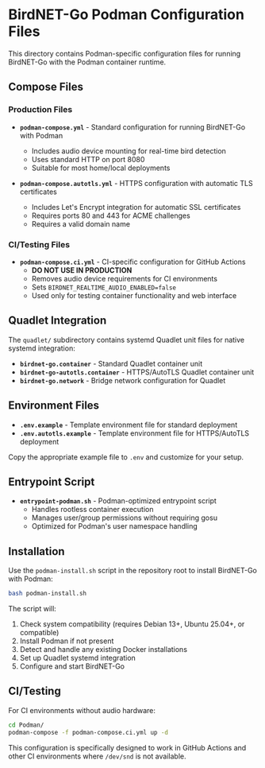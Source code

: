 # BirdNET-Go Podman Configuration Files

This directory contains Podman-specific configuration files for running BirdNET-Go with the Podman container runtime.

## Compose Files

### Production Files

- **`podman-compose.yml`** - Standard configuration for running BirdNET-Go with Podman
  - Includes audio device mounting for real-time bird detection
  - Uses standard HTTP on port 8080
  - Suitable for most home/local deployments

- **`podman-compose.autotls.yml`** - HTTPS configuration with automatic TLS certificates
  - Includes Let's Encrypt integration for automatic SSL certificates
  - Requires ports 80 and 443 for ACME challenges
  - Requires a valid domain name

### CI/Testing Files

- **`podman-compose.ci.yml`** - CI-specific configuration for GitHub Actions
  - **DO NOT USE IN PRODUCTION**
  - Removes audio device requirements for CI environments
  - Sets `BIRDNET_REALTIME_AUDIO_ENABLED=false`
  - Used only for testing container functionality and web interface

## Quadlet Integration

The `quadlet/` subdirectory contains systemd Quadlet unit files for native systemd integration:

- **`birdnet-go.container`** - Standard Quadlet container unit
- **`birdnet-go-autotls.container`** - HTTPS/AutoTLS Quadlet container unit
- **`birdnet-go.network`** - Bridge network configuration for Quadlet

## Environment Files

- **`.env.example`** - Template environment file for standard deployment
- **`.env.autotls.example`** - Template environment file for HTTPS/AutoTLS deployment

Copy the appropriate example file to `.env` and customize for your setup.

## Entrypoint Script

- **`entrypoint-podman.sh`** - Podman-optimized entrypoint script
  - Handles rootless container execution
  - Manages user/group permissions without requiring gosu
  - Optimized for Podman's user namespace handling

## Installation

Use the `podman-install.sh` script in the repository root to install BirdNET-Go with Podman:

```bash
bash podman-install.sh
```

The script will:

1. Check system compatibility (requires Debian 13+, Ubuntu 25.04+, or compatible)
2. Install Podman if not present
3. Detect and handle any existing Docker installations
4. Set up Quadlet systemd integration
5. Configure and start BirdNET-Go

## CI/Testing

For CI environments without audio hardware:

```bash
cd Podman/
podman-compose -f podman-compose.ci.yml up -d
```

This configuration is specifically designed to work in GitHub Actions and other CI environments where `/dev/snd` is not available.

